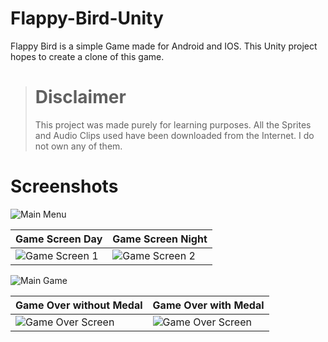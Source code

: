 # Flappy-Bird-Unity

Flappy Bird is a simple Game made for Android and IOS. This Unity project hopes to create a clone of this game.

># Disclaimer
>
>This project was made purely for learning purposes. All the Sprites and Audio Clips used have been downloaded from the Internet. I do not own any of them.

# Screenshots

![Main Menu](https://i.imgur.com/UzddAbX.png "Main Menu")


|Game Screen Day|Game Screen Night|
|--|--|
|![Game Screen 1](https://i.imgur.com/aLIkuU0.png "Game Screen")  | ![Game Screen 2](https://i.imgur.com/mB4aE3r.png "Game Screen") |

![Main Game](https://i.imgur.com/dW9ZMhc.png "Game")

|Game Over without Medal|Game Over with Medal|
|--|--|
|![Game Over Screen](https://i.imgur.com/rS2X3Rg.png "Game Over")  | ![Game Over Screen](https://i.imgur.com/h4Q9imU.png "Game Over") |
